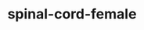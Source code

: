 ---
title: spinal-cord-female
release_version: v1.2
hra_release_version:
  - v1.2
model_type: ref-organs
description: '[This reference organ](https://hubmapconsortium.github.io/ccf/pages/ccf-3d-reference-library.html) was created using data from the Visible Human Female (VHF), provided by the National Library of Medicine. The VHF has 6 lumbar verts, and the total length of her spinal column is 60.923 cm. [(Frostell et al. 2016)](https://www.frontiersin.org/article/10.3389/fneur.2016.00238) was referenced during model preparation.'
creators:
  - 0000-0003-4066-7531
  - 0000-0002-3333-5646
project_leads:
  - 0000-0002-3321-6137
reviewers:
  - 0000-0002-4096-8601
creation_date: 2022-05-06T00:00:00
license: CC BY 4.0
publisher:  HuBMAP 
funder:  National Institutes of Health 
award_number:  OT2OD026671 
hubmap_id:  HBM625.LDJN.633 
datatable: VH_F_Spinal_Cord.glb
doi: https://doi.org/10.48539/HBM625.LDJN.633
---